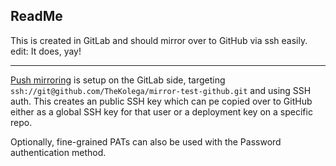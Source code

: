 ## ReadMe

This is created in GitLab and should mirror over to GitHub via ssh easily. edit: It does, yay!

---

[Push mirroring](https://docs.gitlab.com/ee/user/project/repository/mirror/) is setup on the GitLab side, targeting `ssh://git@github.com/TheKolega/mirror-test-github.git` and using SSH auth.
This creates an public SSH key which can pe copied over to GitHub either as a global SSH key for that user or a deployment key on a specific repo.

Optionally, fine-grained PATs can also be used with the Password authentication method.
